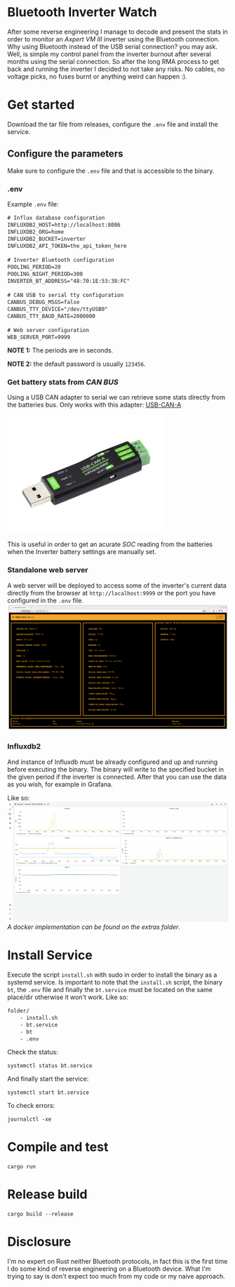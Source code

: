 # Bluetooth Inverter Watch
After some reverse engineering I manage to decode and present the stats in order to monitor an *Axpert VM III* inverter using the Bluetooth connection.
Why using Bluetooth instead of the USB serial connection? you may ask. Well, is simple my control panel from the inverter burnout after several months using the serial connection. So after the long RMA process to get back and running the inverter I decided to not take any risks. No cables, no voltage picks, no fuses burnt or anything weird can happen :).

# Get started
Download the tar file from releases, configure the `.env` file and install the service.

## Configure the parameters
Make sure to configure the `.env` file and that is accessible to the binary.

### .env
Example `.env` file:
```
# Influx database configuration
INFLUXDB2_HOST=http://localhost:8086
INFLUXDB2_ORG=home
INFLUXDB2_BUCKET=inverter
INFLUXDB2_API_TOKEN=the_api_token_here

# Inverter Bluetooth configuration
POOLING_PERIOD=20
POOLING_NIGHT_PERIOD=300
INVERTER_BT_ADDRESS="48:70:1E:53:38:FC"

# CAN USB to serial tty configuration
CANBUS_DEBUG_MSGS=false
CANBUS_TTY_DEVICE="/dev/ttyUSB0"
CANBUS_TTY_BAUD_RATE=2000000

# Web server configuration
WEB_SERVER_PORT=9999
```

**NOTE 1:** The periods are in seconds.

**NOTE 2:** the default password is usually `123456`.

### Get battery stats from *CAN BUS*
Using a USB CAN adapter to serial we can retrieve some stats directly from the batteries bus.
Only works with this adapter:
[USB-CAN-A](https://www.waveshare.com/wiki/USB-CAN-A#Using_in_Linux_System) 

![](USB-CAN-A-details-01.jpg)

This is useful in order to get an acurate *SOC* reading from the batteries when the Inverter battery settings are manually set.

### Standalone web server
A web server will be deployed to access some of the inverter's current data directly from the browser at `http://localhost:9999` or the port you have configured in the `.env` file.
![](Screenshot_003.png)

### Influxdb2
And instance of Influxdb must be already configured and up and running before executing the binary. The binary will write to the specified bucket in the given period if the inverter is connected. After that you can use the data as you wish, for example in Grafana.

Like so:
![](Screenshot_001.png)
*A docker implementation can be found on the extras folder*.

# Install Service
Execute the script `install.sh` with sudo in order to install the binary as a systemd service.
Is important to note that the `install.sh` script, the binary `bt`, the `.env` file and finally the `bt.service` must be located on the same place/dir otherwise it won't work.
Like so:
```
folder/
    - install.sh
    - bt.service
    - bt
    - .env
```

Check the status:
```
systemctl status bt.service
```

And finally start the service:
```
systemctl start bt.service
```

To check errors:
```
journalctl -xe
```

# Compile and test
```
cargo run
```

# Release build
```
cargo build --release
```

# Disclosure
I'm no expert on Rust neither Bluetooth protocols, in fact this is the first time I do some kind of reverse engineering on a Bluetooth device. What I'm trying to say is don't expect too much from my code or my naive approach.
